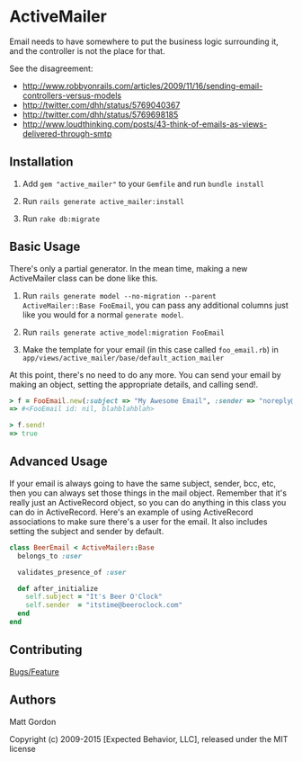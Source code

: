 # ActiveMailer

Email needs to have somewhere to put the business logic surrounding it, and
the controller is not the place for that.

See the disagreement:
* http://www.robbyonrails.com/articles/2009/11/16/sending-email-controllers-versus-models
* http://twitter.com/dhh/status/5769040367
* http://twitter.com/dhh/status/5769698185
* http://www.loudthinking.com/posts/43-think-of-emails-as-views-delivered-through-smtp


## Installation

1) Add `gem "active_mailer"` to your `Gemfile` and run `bundle install`

2) Run `rails generate active_mailer:install`

3) Run `rake db:migrate`


## Basic Usage

There's only a partial generator. In the mean time, making a new ActiveMailer class can be done like this.

1) Run `rails generate model --no-migration --parent ActiveMailer::Base FooEmail`, you can pass any additional columns just like you would for a normal `generate model`.

2) Run `rails generate active_model:migration FooEmail`

3) Make the template for your email (in this case called `foo_email.rb`) in `app/views/active_mailer/base/default_action_mailer`

At this point, there's no need to do any more. You can send your email by making an object, setting the appropriate details, and calling send!.

```ruby
> f = FooEmail.new(:subject => "My Awesome Email", :sender => "noreply@example.com", :recipients => "test@example.com")
=> #<FooEmail id: nil, blahblahblah>

> f.send!
=> true
```

## Advanced Usage

If your email is always going to have the same subject, sender, bcc, etc, then you can always set those things in the mail object. Remember that it's really just an ActiveRecord object, so you can do anything in this class you can do in ActiveRecord. Here's an example of using ActiveRecord associations to make sure there's a user for the email. It also includes setting the subject and sender by default.

```ruby
class BeerEmail < ActiveMailer::Base
  belongs_to :user

  validates_presence_of :user

  def after_initialize
    self.subject = "It's Beer O'Clock"
    self.sender  = "itstime@beeroclock.com"
  end
end
```

## Contributing

[Bugs/Feature](http://www.pivotaltracker.com/projects/14211)


## Authors

Matt Gordon


Copyright (c) 2009-2015 [Expected Behavior, LLC], released under the MIT license
